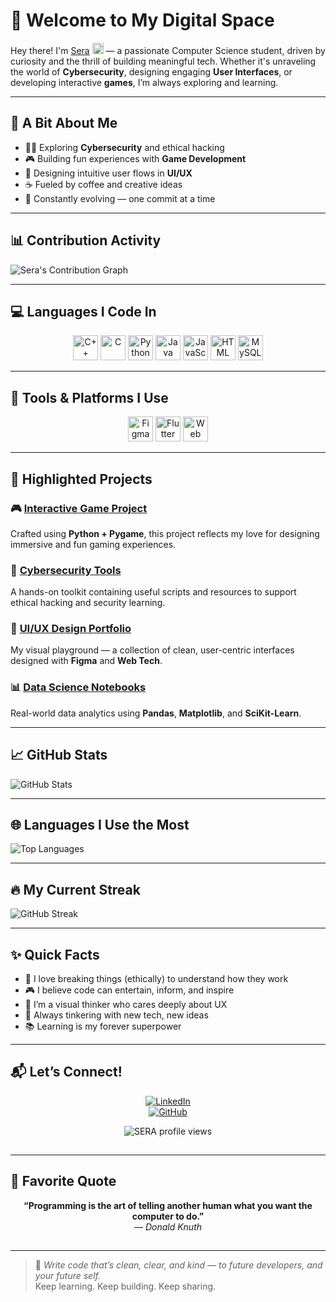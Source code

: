 # 🌌 Welcome to My Digital Space

Hey there! I'm <a href="https://www.linkedin.com/in/sera-link">Sera</a> <img src="https://media.giphy.com/media/hvRJCLFzcasrR4ia7z/giphy.gif" width="18px"> — a passionate Computer Science student, driven by curiosity and the thrill of building meaningful tech. Whether it's unraveling the world of **Cybersecurity**, designing engaging **User Interfaces**, or developing interactive **games**, I’m always exploring and learning.

---

## 🌱 A Bit About Me

- 👩‍💻 Exploring **Cybersecurity** and ethical hacking
- 🎮 Building fun experiences with **Game Development**
- 🎨 Designing intuitive user flows in **UI/UX**
- ☕ Fueled by coffee and creative ideas
- 🚀 Constantly evolving — one commit at a time

---

## 📊 Contribution Activity

![Sera's Contribution Graph](https://github-readme-activity-graph.vercel.app/graph?username=SERA-USERNAME&theme=merko&height=300)

---

## 💻 Languages I Code In

<p align="center">
  <img src="https://img.icons8.com/color/48/000000/c-plus-plus-logo.png" alt="C++" width="40" height="40"/>
  <img src="https://img.icons8.com/color/48/000000/c-programming.png" alt="C" width="40" height="40"/>
  <img src="https://img.icons8.com/color/48/000000/python.png" alt="Python" width="40" height="40"/>
  <img src="https://img.icons8.com/color/48/000000/java-coffee-cup-logo.png" alt="Java" width="40" height="40"/>
  <img src="https://img.icons8.com/color/48/000000/javascript.png" alt="JavaScript" width="40" height="40"/>
  <img src="https://img.icons8.com/color/48/000000/html-5--v1.png" alt="HTML" width="40" height="40"/>
  <img src="https://img.icons8.com/color/48/000000/mysql-logo.png" alt="MySQL" width="40" height="40"/>
</p>

---

## 🧰 Tools & Platforms I Use

<p align="center">
  <img src="https://img.icons8.com/color/48/000000/figma.png" alt="Figma" width="40" height="40"/>
  <img src="https://img.icons8.com/color/48/000000/flutter.png" alt="Flutter" width="40" height="40"/>
  <img src="https://img.icons8.com/color/48/000000/web-design.png" alt="Web Design" width="40" height="40"/>
</p>

---

## 🌟 Highlighted Projects

### 🎮 [Interactive Game Project](https://github.com/SERA-USERNAME)
Crafted using **Python + Pygame**, this project reflects my love for designing immersive and fun gaming experiences.

### 🔐 [Cybersecurity Tools](https://github.com/SERA-USERNAME)
A hands-on toolkit containing useful scripts and resources to support ethical hacking and security learning.

### 🎨 [UI/UX Design Portfolio](https://github.com/SERA-USERNAME)
My visual playground — a collection of clean, user-centric interfaces designed with **Figma** and **Web Tech**.

### 📊 [Data Science Notebooks](https://github.com/SERA-USERNAME/Data-Science)
Real-world data analytics using **Pandas**, **Matplotlib**, and **SciKit-Learn**.

---

## 📈 GitHub Stats

![GitHub Stats](https://github-readme-stats.vercel.app/api?username=SERA-USERNAME&show_icons=true&theme=merko)

---

## 🌐 Languages I Use the Most

![Top Languages](https://github-readme-stats.vercel.app/api/top-langs/?username=SERA-USERNAME&layout=compact&theme=merko)

---

## 🔥 My Current Streak

![GitHub Streak](https://streak-stats.demolab.com/?user=SERA-USERNAME&theme=merko)

---

## ✨ Quick Facts

- 🧩 I love breaking things (ethically) to understand how they work  
- 🎮 I believe code can entertain, inform, and inspire  
- 🎯 I’m a visual thinker who cares deeply about UX  
- 🤖 Always tinkering with new tech, new ideas  
- 📚 Learning is my forever superpower  

---

## 📬 Let’s Connect!

<div align="center">

[![LinkedIn](https://img.shields.io/badge/LinkedIn-0A66C2?style=for-the-badge&logo=linkedin&logoColor=white)](https://linkedin.com/in/sera-link)  
[![GitHub](https://img.shields.io/badge/GitHub-181717?style=for-the-badge&logo=github&logoColor=white)](https://github.com/SERA-USERNAME)

<p align="center">
  <img src="https://komarev.com/ghpvc/?username=SERA-USERNAME&label=Profile%20views&color=blueviolet&style=flat" alt="SERA profile views" />
</p>

<img src="https://www.animatedimages.org/data/media/562/animated-line-image-0324.gif" height="1px" width="100%" />

</div>

---

## 🧠 Favorite Quote

<div align="center">

**“Programming is the art of telling another human what you want the computer to do.”**  
— *Donald Knuth*

</div>

<img src="https://www.animatedimages.org/data/media/562/animated-line-image-0324.gif" height="1px" width="100%"/>

---

> 📝 *Write code that’s clean, clear, and kind — to future developers, and your future self.*  
> Keep learning. Keep building. Keep sharing.


